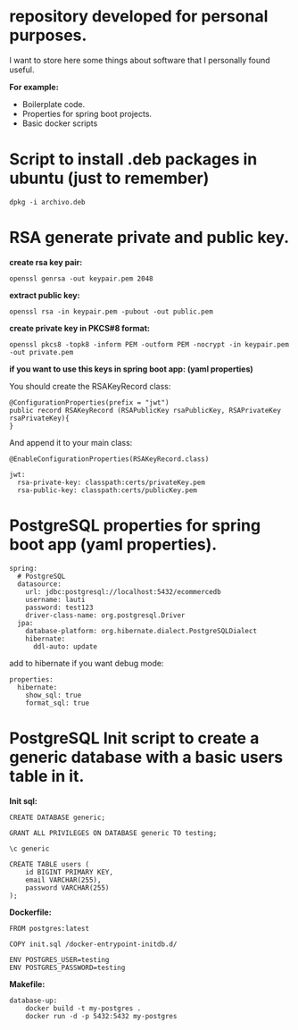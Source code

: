 # repository developed for personal purposes.

I want to store here some things about software that I personally found useful.

**For example:**

* Boilerplate code.
* Properties for spring boot projects.
* Basic docker scripts

# Script to install .deb packages in ubuntu (just to remember)

```
dpkg -i archivo.deb
```

# RSA generate private and public key.

**create rsa key pair:**

```
openssl genrsa -out keypair.pem 2048
```

**extract public key:**

```
openssl rsa -in keypair.pem -pubout -out public.pem
```

**create private key in PKCS#8 format:**

```
openssl pkcs8 -topk8 -inform PEM -outform PEM -nocrypt -in keypair.pem -out private.pem
```

**if you want to use this keys in spring boot app: (yaml properties)**

You should create the RSAKeyRecord class:

```
@ConfigurationProperties(prefix = "jwt")
public record RSAKeyRecord (RSAPublicKey rsaPublicKey, RSAPrivateKey rsaPrivateKey){
}
```

And append it to your main class:

```
@EnableConfigurationProperties(RSAKeyRecord.class)
```

```
jwt:
  rsa-private-key: classpath:certs/privateKey.pem
  rsa-public-key: classpath:certs/publicKey.pem
```

# PostgreSQL properties for spring boot app (yaml properties).

```
spring:
  # PostgreSQL
  datasource:
    url: jdbc:postgresql://localhost:5432/ecommercedb
    username: lauti
    password: test123
    driver-class-name: org.postgresql.Driver
  jpa:
    database-platform: org.hibernate.dialect.PostgreSQLDialect
    hibernate:
      ddl-auto: update
```

add to hibernate if you want debug mode:

```
properties:
  hibernate:
    show_sql: true
    format_sql: true
```

# PostgreSQL Init script to create a generic database with a basic users table in it.

**Init sql:**

```
CREATE DATABASE generic;

GRANT ALL PRIVILEGES ON DATABASE generic TO testing;

\c generic

CREATE TABLE users (
    id BIGINT PRIMARY KEY,
    email VARCHAR(255),
    password VARCHAR(255)
);
```

**Dockerfile:**

```
FROM postgres:latest

COPY init.sql /docker-entrypoint-initdb.d/

ENV POSTGRES_USER=testing
ENV POSTGRES_PASSWORD=testing
```

**Makefile:**

```
database-up:
	docker build -t my-postgres .
	docker run -d -p 5432:5432 my-postgres
```

